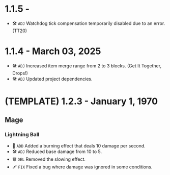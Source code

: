 # 1.1.5 -
- 🛠️ `ADJ` Watchdog tick compensation temporarily disabled due to an error. (TT20)

# 1.1.4 - March 03, 2025
- 🛠️ `ADJ` Increased item merge range from 2 to 3 blocks. (Get It Together, Drops!)
- 🛠️ `ADJ` Updated project dependencies.

# (TEMPLATE) 1.2.3 - January 1, 1970
## Mage
### Lightning Ball
- 🌟 `ADD` Added a burning effect that deals 10 damage per second.
- 🛠️ `ADJ` Reduced base damage from 10 to 5.
- 🗑️ `DEL` Removed the slowing effect.
- 🩹 `FIX` Fixed a bug where damage was ignored in some conditions.